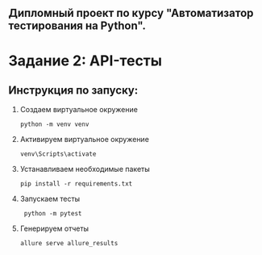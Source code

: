 ## Дипломный проект по курсу "Автоматизатор тестирования на Python". 
# Задание 2: API-тесты

## Инструкция по запуску:

1. Создаем виртуальное окружение
   ```
   python -m venv venv
   ```
2. Активируем виртуальное окружение
   ```
   venv\Scripts\activate
   ```
3. Устанавливаем необходимые пакеты
   ```
   pip install -r requirements.txt
   ```
4. Запускаем тесты
   ```
    python -m pytest 
   ```
5. Генерируем отчеты
   ```
   allure serve allure_results
   ```